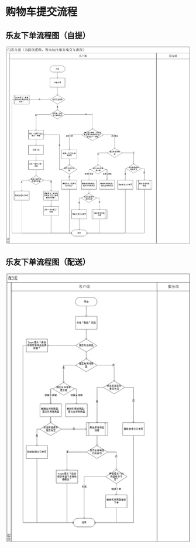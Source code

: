 # 购物车提交流程

## 乐友下单流程图（自提）

![自提流程](乐友下单流程图（自提）1224.jpg)

## 乐友下单流程图（配送）

![配送流程](乐友下单流程图（快递）1224.jpg)